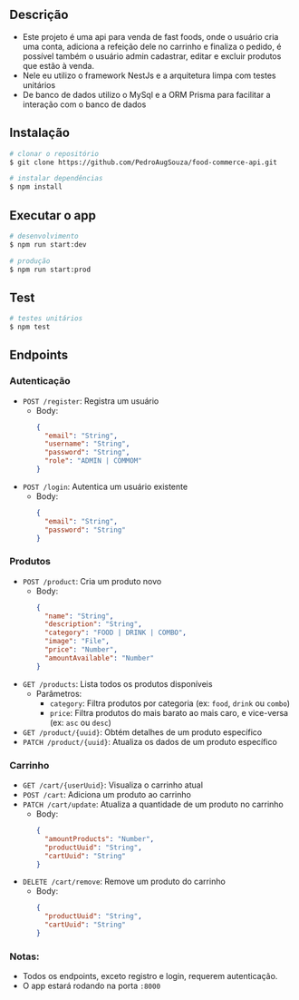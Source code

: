 ## Descrição

- Este projeto é uma api para venda de fast foods, onde o usuário cria uma conta, adiciona a refeição dele no carrinho e finaliza o pedido, é possível também o usuário admin cadastrar, editar e excluir produtos que estão à venda.
- Nele eu utilizo o framework NestJs e a arquitetura limpa com testes unitários
- De banco de dados utilizo o MySql e a ORM Prisma para facilitar a interação com o banco de dados

## Instalação

```bash
# clonar o repositório
$ git clone https://github.com/PedroAugSouza/food-commerce-api.git

# instalar dependências
$ npm install
```

## Executar o app

```bash
# desenvolvimento
$ npm run start:dev

# produção
$ npm run start:prod
```

## Test

```bash
# testes unitários
$ npm test
```

## Endpoints

### Autenticação

- `POST /register`: Registra um usuário
  - Body:
    ```json
    {
      "email": "String",
      "username": "String",
      "password": "String",
      "role": "ADMIN | COMMOM"
    }
    ```
- `POST /login`: Autentica um usuário existente
  - Body:
    ```json
    {
      "email": "String",
      "password": "String"
    }
    ```

### Produtos

- `POST /product`: Cria um produto novo
  - Body:
    ```json
    {
      "name": "String",
      "description": "String",
      "category": "FOOD | DRINK | COMBO",
      "image": "File",
      "price": "Number",
      "amountAvailable": "Number"
    }
    ```
- `GET /products`: Lista todos os produtos disponíveis
  - Parâmetros:
    - `category`: Filtra produtos por categoria (ex: `food`, `drink` ou `combo`)
    - `price`: Filtra produtos do mais barato ao mais caro, e vice-versa (ex: `asc` ou `desc`)
- `GET /product/{uuid}`: Obtém detalhes de um produto específico
- `PATCH /product/{uuid}`: Atualiza os dados de um produto específico

### Carrinho

- `GET /cart/{userUuid}`: Visualiza o carrinho atual
- `POST /cart`: Adiciona um produto ao carrinho
- `PATCH /cart/update`: Atualiza a quantidade de um produto no carrinho
  - Body:
    ```json
    {
      "amountProducts": "Number",
      "productUuid": "String",
      "cartUuid": "String"
    }
    ```
- `DELETE /cart/remove`: Remove um produto do carrinho
  - Body:
    ```json
    {
      "productUuid": "String",
      "cartUuid": "String"
    }
    ```

### Notas:

- Todos os endpoints, exceto registro e login, requerem autenticação.
- O app estará rodando na porta `:8000`
